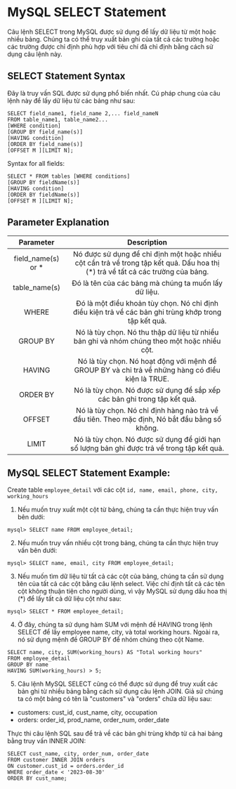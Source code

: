 # MySQL SELECT Statement

Câu lệnh SELECT trong MySQL được sử dụng để lấy dữ liệu từ một hoặc nhiều bảng. 
Chúng ta có thể truy xuất bản ghi của tất cả các trường hoặc các trường được chỉ định phù hợp 
với tiêu chí đã chỉ định bằng cách sử dụng câu lệnh này. 

## SELECT Statement Syntax

Đây là truy vấn SQL được sử dụng phổ biến nhất. 
Cú pháp chung của câu lệnh này để lấy dữ liệu từ các bảng như sau:

```angular2html
SELECT field_name1, field_name 2,... field_nameN   
FROM table_name1, table_name2...  
[WHERE condition]  
[GROUP BY field_name(s)]  
[HAVING condition]   
[ORDER BY field_name(s)]  
[OFFSET M ][LIMIT N];
```

Syntax for all fields:

```angular2html
SELECT * FROM tables [WHERE conditions]  
[GROUP BY fieldName(s)]  
[HAVING condition]   
[ORDER BY fieldName(s)]  
[OFFSET M ][LIMIT N];  
```

## Parameter Explanation


|   Parameter    |                                                           Description                                                           |
|:--------------:|:-------------------------------------------------------------------------------------------------------------------------------:|
| field_name(s) or *  | Nó được sử dụng để chỉ định một hoặc nhiều cột cần trả về trong tập kết quả. Dấu hoa thị (*) trả về tất cả các trường của bảng. |    
|  table_name(s)	  |                                      Đó là tên của các bảng mà chúng ta muốn lấy dữ liệu.                                       |    
| WHERE |              Đó là một điều khoản tùy chọn. Nó chỉ định điều kiện trả về các bản ghi trùng khớp trong tập kết quả.              |    
| GROUP BY	 |                   Nó là tùy chọn. Nó thu thập dữ liệu từ nhiều bản ghi và nhóm chúng theo một hoặc nhiều cột.                   |    
| HAVING |                Nó là tùy chọn. Nó hoạt động với mệnh đề GROUP BY và chỉ trả về những hàng có điều kiện là TRUE.                 |    
| ORDER BY	 |                            Nó là tùy chọn. Nó được sử dụng để sắp xếp các bản ghi trong tập kết quả.                            |    
| OFFSET |Nó là tùy chọn. Nó chỉ định hàng nào trả về đầu tiên. Theo mặc định, Nó bắt đầu bằng số không.|    
| LIMIT |Nó là tùy chọn. Nó được sử dụng để giới hạn số lượng bản ghi được trả về trong tập kết quả.|    

## MySQL SELECT Statement Example:

Create table `employee_detail` với các cột `id, name, email, phone, city, working_hours`

1. Nếu muốn truy xuất một cột từ bảng, chúng ta cần thực hiện truy vấn bên dưới:
```
mysql> SELECT name FROM employee_detail;  
```
2. Nếu muốn truy vấn nhiều cột trong bảng, chúng ta cần thực hiện truy vấn bên dưới:
```angular2html
mysql> SELECT name, email, city FROM employee_detail;  
```

3. Nếu muốn tìm dữ liệu từ tất cả các cột của bảng, 
chúng ta cần sử dụng tên của tất cả các cột bằng câu lệnh select. 
Việc chỉ định tất cả các tên cột không thuận tiện cho người dùng, 
vì vậy MySQL sử dụng dấu hoa thị (*) để lấy tất cả dữ liệu cột như sau:

```angular2html
mysql> SELECT * FROM employee_detail;  
```
4. Ở đây, chúng ta sử dụng hàm SUM với mệnh đề HAVING trong lệnh SELECT để lấy employee name, city, và total working hours. Ngoài ra, nó sử dụng mệnh đề GROUP BY để nhóm chúng theo cột Name.

```angular2html
SELECT name, city, SUM(working_hours) AS "Total working hours"    
FROM employee_detail    
GROUP BY name    
HAVING SUM(working_hours) > 5;  
```

5. Câu lệnh MySQL SELECT cũng có thể được sử dụng để truy xuất các bản ghi từ nhiều bảng bằng
cách sử dụng câu lệnh JOIN. Giả sử chúng ta có một bảng có tên là "customers" và "orders"
chứa dữ liệu sau:
 - customers: cust_id, cust_name, city, occupation
 - orders: order_id, prod_name, order_num, order_date

Thực thi câu lệnh SQL sau để trả về các bản ghi trùng khớp từ cả hai bảng bằng truy vấn INNER JOIN:

```angular2html
SELECT cust_name, city, order_num, order_date  
FROM customer INNER JOIN orders   
ON customer.cust_id = orders.order_id  
WHERE order_date < '2023-08-30'  
ORDER BY cust_name;  
```

